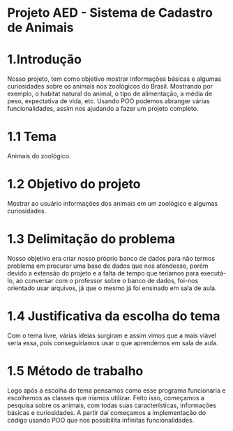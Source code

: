 # Projeto AED - Sistema de Cadastro de Animais

# 1.Introdução

Nosso projeto, tem como objetivo mostrar informações básicas e algumas curiosidades sobre os animais nos zoológicos do Brasil.   Mostrando por exemplo, o habitat natural do animal, o tipo de alimentação, a média de peso, expectativa de vida, etc.
Usando POO podemos abranger várias funcionalidades, assim nos ajudando a fazer um projeto completo.

# 1.1 Tema
 
Animais do zoológico.

# 1.2 Objetivo do projeto

Mostrar ao usuário informações dos animais em um zoológico e algumas curiosidades. 

# 1.3 Delimitação do problema
 
Nosso objetivo era criar nosso próprio banco de dados para não termos problema em procurar uma base de dados que nos atendesse, porém devido a extensão do projeto e a falta de tempo que teríamos para executá-lo, ao conversar com o professor sobre o banco de dados, foi-nos orientado usar arquivos, já que o mesmo já foi ensinado em sala de aula.

# 1.4 Justificativa da escolha do tema

Com o tema livre, várias ideias surgiram e assim vimos que a mais viável seria essa, pois conseguiríamos usar o que aprendemos em sala de aula.

# 1.5 Método de trabalho 

Logo após a escolha do tema pensamos como esse programa funcionaria e escolhemos as classes que iríamos utilizar. Feito isso, começamos a pesquisa sobre os animais, com todas suas características, informações básicas e curiosidades. A partir daí começamos a implementação do código usando POO que nos possibilita infinitas funcionalidades.
